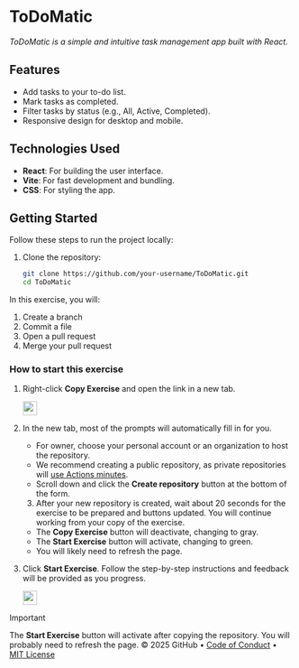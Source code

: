 # ToDoMatic

_ToDoMatic is a simple and intuitive task management app built with React._

## Features

- Add tasks to your to-do list.
- Mark tasks as completed.
- Filter tasks by status (e.g., All, Active, Completed).
- Responsive design for desktop and mobile.

## Technologies Used

- **React**: For building the user interface.
- **Vite**: For fast development and bundling.
- **CSS**: For styling the app.

## Getting Started
Follow these steps to run the project locally:

1. Clone the repository:
   ```bash
   git clone https://github.com/your-username/ToDoMatic.git
   cd ToDoMatic

In this exercise, you will:

1. Create a branch
2. Commit a file
3. Open a pull request
4. Merge your pull request

### How to start this exercise

1. Right-click **Copy Exercise** and open the link in a new tab.

   <a id="copy-exercise">
      <img src="https://img.shields.io/badge/📠_Copy_Exercise-AAA" height="25pt"/>
   </a>

2. In the new tab, most of the prompts will automatically fill in for you.
   - For owner, choose your personal account or an organization to host the repository.
   - We recommend creating a public repository, as private repositories will [use Actions minutes](https://docs.github.chttps://github.com/Bothot47fixit/INET2000-Project2/billing/managing-billing-for-github-actions/about-billing-for-github-actions).
   - Scroll down and click the **Create repository** button at the bottom of the form.
   3. After your new repository is created, wait about 20 seconds for the exercise to be prepared and buttons updated. You will continue working from your copy of the exercise.
   - The **Copy Exercise** button will deactivate, changing to gray.
   - The **Start Exercise** button will activate, changing to green.
   - You will likely need to refresh the page.

4. Click **Start Exercise**. Follow the step-by-step instructions and feedback will be provided as you progress.

   <a id="start-exercise" href="https://github.com/Bothot47fixit/INET2000-Project2/issues/1">
      <img src="https://img.shields.io/badge/🚀_Start_Exercise-008000" height="25pt"/>
   </a>

> [!IMPORTANT]
> The **Start Exercise** button will activate after copying the repository. You will probably need to refresh the page.
&copy; 2025 GitHub &bull; [Code of Conduct](https://www.contributor-covenant.org/version/2/1/code_of_conduct/code_of_conduct.md) &bull; [MIT License](https://gh.io/mit)